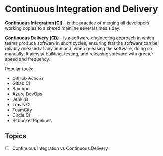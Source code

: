 # Continuous Integration and Delivery

**Continuous Integration (CI)** - is the practice of merging all developers' working copies to a shared mainline several times a day.

**Continuous Delivery (CD)** - is a software engineering approach in which teams produce software in short cycles, ensuring that the software can be reliably released at any time and, when releasing the software, doing so manually. It aims at building, testing, and releasing software with greater speed and frequency.

Popular tools:
- GitHub Actions
- Gitlab CI
- Bamboo
- Azure DevOps
- Jenkins
- Travis CI
- TeamCity
- Circle CI
- Bitbucket Pipelines


## Topics

- [ ] Continuous Integration vs Continuous Delivery
		